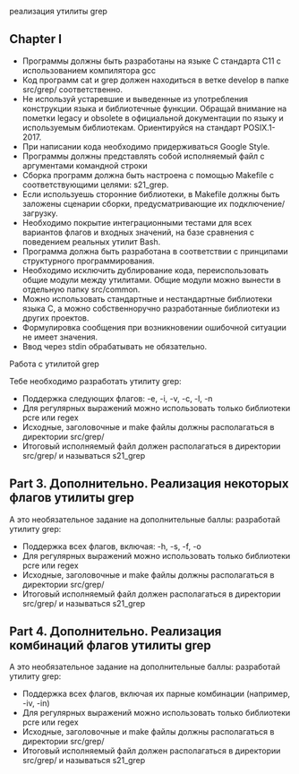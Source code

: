 реализация утилиты  grep

## Chapter I

 - Программы должны быть разработаны на языке С стандарта C11 с использованием компилятора gcc
 - Код программ cat и grep должен находиться в ветке develop в папке  src/grep/ соответственно.
 - Не используй устаревшие и выведенные из употребления конструкции языка и библиотечные функции. Обращай внимание на пометки legacy и obsolete в официальной документации по языку и используемым библиотекам. Ориентируйся на стандарт POSIX.1-2017.
 - При написании кода необходимо придерживаться Google Style.
 - Программы должны представлять собой исполняемый файл с аргументами командной строки
 - Сборка программ должна быть настроена с помощью Makefile с соответствующими целями:  s21_grep.
 - Если используешь сторонние библиотеки, в Makefile должны быть заложены сценарии сборки, предусматривающие их подключение/загрузку.
 - Необходимо покрытие интеграционными тестами для всех вариантов флагов и входных значений, на базе сравнения с поведением реальных утилит Bash.
 - Программа должна быть разработана в соответствии с принципами структурного программирования.
 - Необходимо исключить дублирование кода, переиспользовать общие модули между утилитами. Общие модули можно вынести в отдельную папку src/common.
 - Можно использовать стандартные и нестандартные библиотеки языка С, а можно собственноручно разработанные библиотеки из других проектов.
 - Формулировка сообщения при возникновении ошибочной ситуации не имеет значения.
 - Ввод через stdin обрабатывать не обязательно.



 Работа с утилитой grep

 Тебе необходимо разработать утилиту grep:

- Поддержка следующих флагов: -e, -i, -v, -c, -l, -n
- Для регулярных выражений можно использовать только библиотеки pcre или regex
- Исходные, заголовочные и make файлы должны располагаться в директории src/grep/
- Итоговый исполняемый файл должен располагаться в директории src/grep/ и называться s21_grep

## Part 3. Дополнительно. Реализация некоторых флагов утилиты grep

  А это необязательное задание на дополнительные баллы: разработай утилиту grep:

- Поддержка всех флагов, включая: -h, -s, -f, -o
- Для регулярных выражений можно использовать только библиотеки pcre или regex
- Исходные, заголовочные и make файлы должны располагаться в директории src/grep/
- Итоговый исполняемый файл должен располагаться в директории src/grep/ и называться s21_grep

 ## Part 4. Дополнительно. Реализация комбинаций флагов утилиты grep

 А это необязательное задание на дополнительные баллы: разработай утилиту grep:

- Поддержка всех флагов, включая их парные комбинации (например, -iv, -in)
- Для регулярных выражений можно использовать только библиотеки pcre или regex
- Исходные, заголовочные и make файлы должны располагаться в директории src/grep/
- Итоговый исполняемый файл должен располагаться в директории src/grep/ и называться s21_grep

